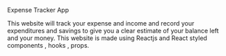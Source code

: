 Expense Tracker App

This website will track your expense and income and record your expenditures and savings to give you a clear estimate of your balance left and your money.
This website is made using Reactjs and React styled components , hooks , props.

